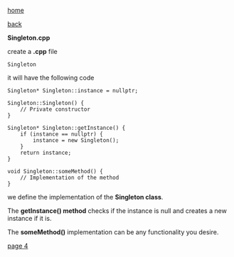 [home](./page01.md)

[back](./page02.md)


**Singleton.cpp**

create a **.cpp** file

```
Singleton
```
it will have the following code

```
Singleton* Singleton::instance = nullptr;

Singleton::Singleton() {
    // Private constructor
}

Singleton* Singleton::getInstance() {
    if (instance == nullptr) {
        instance = new Singleton();
    }
    return instance;
}

void Singleton::someMethod() {
    // Implementation of the method
}
```

we define the implementation of the **Singleton class**. 

The **getInstance() method** checks if the instance is null and creates a new instance if it is. 

The **someMethod()** implementation can be any functionality you desire.


[page 4](./page04.md)
